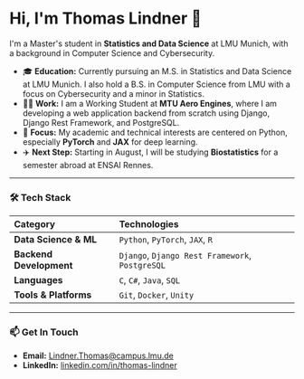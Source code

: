 # Hi, I'm Thomas Lindner 👋

I'm a Master's student in **Statistics and Data Science** at LMU Munich, with a background in Computer Science and Cybersecurity.
- 🎓 **Education:** Currently pursuing an M.S. in Statistics and Data Science at LMU Munich. I also hold a B.S. in Computer Science from LMU with a focus on Cybersecurity and a minor in Statistics.
- 👨‍💻 **Work:** I am a Working Student at **MTU Aero Engines**, where I am developing a web application backend from scratch using Django, Django Rest Framework, and PostgreSQL.
- 🧠 **Focus:** My academic and technical interests are centered on Python, especially **PyTorch** and **JAX** for deep learning.
- ✈️ **Next Step:** Starting in August, I will be studying **Biostatistics** for a semester abroad at ENSAI Rennes.

---

### 🛠️ Tech Stack

| Category | Technologies |
| :--- | :--- |
| **Data Science & ML** | `Python`, `PyTorch`, `JAX`, `R` |
| **Backend Development**| `Django`, `Django Rest Framework`, `PostgreSQL` |
| **Languages** | `C`, `C#`, `Java`, `SQL` |
| **Tools & Platforms** | `Git`, `Docker`, `Unity`|

---

### 📫 Get In Touch

- **Email:** [Lindner.Thomas@campus.lmu.de](mailto:Lindner.Thomas@campus.lmu.de)
- **LinkedIn:** [linkedin.com/in/thomas-lindner](https://linkedin.com/in/thomas-lindner-0222b5244/)
